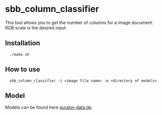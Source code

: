 # sbb_column_classifier
This tool allows you to get the number of columns for a image document. RGB scale is the desired input.
## Installation

      ./make.sh

## How to use 
    
      sbb_column_classifier -i <image file name> -m <directory of models> 
      
      
## Model
Models can be found here [qurator-data.de](https://qurator-data.de/eynollah/).
